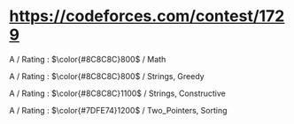 # https://codeforces.com/contest/1729

A / Rating : $\color{#8C8C8C}800$ / Math

A / Rating : $\color{#8C8C8C}800$ / Strings, Greedy

A / Rating : $\color{#8C8C8C}1100$ / Strings, Constructive

A / Rating : $\color{#7DFE74}1200$ / Two_Pointers, Sorting
